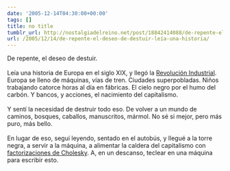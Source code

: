 ```yaml
---
date: '2005-12-14T04:30:00+00:00'
tags: []
title: no title
tumblr_url: http://nostalgiadelreino.net/post/18842414088/de-repente-el-deseo-de-destuir-leía-una-historia
url: /2005/12/14/de-repente-el-deseo-de-destuir-leía-una-historia/
---
```


<p>De repente, el deseo de destuir.<br/><br/>Leía una historia de Europa en el siglo XIX, y llegó la <a href="http://en.wikipedia.org/wiki/Industrial_Revolution">Revolución Industrial</a>. Europa se lleno de máquinas, vías de tren. Ciudades superpobladas. Niños trabajando catorce horas al día en fábricas. El cielo negro por el humo del carbón. Y bancos, y acciones, el nacimiento del capitalismo.<br/><br/>Y sentí la necesidad de destruir todo eso. De volver a un mundo de caminos, bosques, caballos, manuscritos, mármol. No sé si mejor, pero más puro, más bello.<br/><br/>En lugar de eso, seguí leyendo, sentado en el autobús, y llegué a la torre negra, a servir a la máquina, a alimentar la caldera del capitalismo con <a href="http://en.wikipedia.org/wiki/Choleski_factorization"> factorizaciones de Cholesky</a>. A, en un descanso, teclear en una máquina para escribir esto.</p><div class="blogger-post-footer"><img width="1" height="1" src="https://blogger.googleusercontent.com/tracker/1180118427259117074-7560505928870235577?l=nostalgiadelreino.blogspot.com" alt=""/></div>